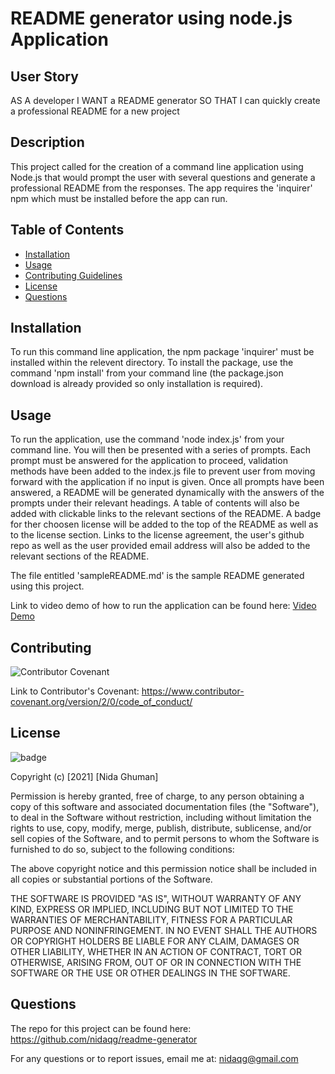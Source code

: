 # README generator using node.js Application

## User Story
AS A developer
I WANT a README generator
SO THAT I can quickly create a professional README for a new project

## Description

This project called for the creation of a command line application using Node.js that would prompt the user with several questions and generate a professional README from the responses. The app requires the 'inquirer' npm which must be installed before the app can run. 

## Table of Contents

* [Installation](#installation)
* [Usage](#usage)
* [Contributing Guidelines](#contributing)
* [License](#license)
* [Questions](#questions)

## Installation
 To run this command line application, the npm package 'inquirer' must be installed within the relevent directory. To install the package, use the command 'npm install' from your command line (the package.json download is already provided so only installation is required).

## Usage 
To run the application, use the command 'node index.js' from your command line. You will then be presented with a series of prompts. Each prompt must be answered for the application to proceed, validation methods have been added to the index.js file to prevent user from moving forward with the application if no input is given. 
Once all prompts have been answered, a README will be generated dynamically with the answers of the prompts under their relevant headings. A table of contents will also be added with clickable links to the relevant sections of the README.
A badge for ther choosen license will be added to the top of the README as well as to the license section. Links to the license agreement, the user's github repo as well as the user provided email address will also be added to the relevant sections of the README.

The file entitled 'sampleREADME.md' is the sample README generated using this project.

Link to video demo of how to run the application can be found here: [Video Demo](https://drive.google.com/file/d/1Zao9W7ALNGcciu6fujMNfm_CkhC7GL4p/view)

## Contributing
 ![Contributor Covenant](https://img.shields.io/badge/Contributor%20Covenant-2.0-4baaaa.svg)
 
 Link to Contributor's Covenant: https://www.contributor-covenant.org/version/2/0/code_of_conduct/
 
## License
![badge](https://img.shields.io/badge/license-MIT-orange)
   
Copyright (c) [2021] [Nida Ghuman]

Permission is hereby granted, free of charge, to any person obtaining a copy
of this software and associated documentation files (the "Software"), to deal
in the Software without restriction, including without limitation the rights
to use, copy, modify, merge, publish, distribute, sublicense, and/or sell
copies of the Software, and to permit persons to whom the Software is
furnished to do so, subject to the following conditions:

The above copyright notice and this permission notice shall be included in all
copies or substantial portions of the Software.

THE SOFTWARE IS PROVIDED "AS IS", WITHOUT WARRANTY OF ANY KIND, EXPRESS OR
IMPLIED, INCLUDING BUT NOT LIMITED TO THE WARRANTIES OF MERCHANTABILITY,
FITNESS FOR A PARTICULAR PURPOSE AND NONINFRINGEMENT. IN NO EVENT SHALL THE
AUTHORS OR COPYRIGHT HOLDERS BE LIABLE FOR ANY CLAIM, DAMAGES OR OTHER
LIABILITY, WHETHER IN AN ACTION OF CONTRACT, TORT OR OTHERWISE, ARISING FROM,
OUT OF OR IN CONNECTION WITH THE SOFTWARE OR THE USE OR OTHER DEALINGS IN THE
SOFTWARE. 

## Questions

The repo for this project can be found here: https://github.com/nidaqg/readme-generator 

For any questions or to report issues, email me at: nidaqg@gmail.com

